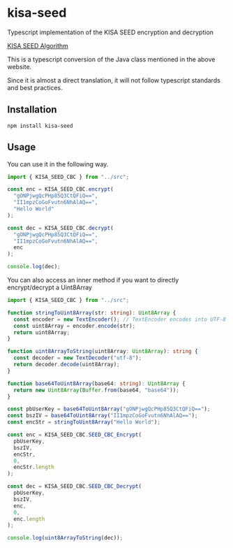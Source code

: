 # kisa-seed

Typescript implementation of the KISA SEED encryption and decryption

[KISA SEED Algorithm](https://seed.kisa.or.kr/kisa/algorithm/EgovSeedInfo.do)

This is a typescript conversion of the Java class mentioned in the above website.

Since it is almost a direct translation, it will not follow typescript standards and best practices.

## Installation
```
npm install kisa-seed
```

## Usage

You can use it in the following way.

```ts
import { KISA_SEED_CBC } from "../src";

const enc = KISA_SEED_CBC.encrypt(
  "gONPjwgQcPHp85Q3CtQFiQ==",
  "II1mpzCoGoFvutn6NhAlAQ==",
  "Hello World"
);

const dec = KISA_SEED_CBC.decrypt(
  "gONPjwgQcPHp85Q3CtQFiQ==",
  "II1mpzCoGoFvutn6NhAlAQ==",
  enc
);

console.log(dec);
```

You can also access an inner method if you want to directly encrypt/decrypt a Uint8Array

```ts
import { KISA_SEED_CBC } from "../src";

function stringToUint8Array(str: string): Uint8Array {
  const encoder = new TextEncoder(); // TextEncoder encodes into UTF-8 by default
  const uint8Array = encoder.encode(str);
  return uint8Array;
}

function uint8ArrayToString(uint8Array: Uint8Array): string {
  const decoder = new TextDecoder("utf-8");
  return decoder.decode(uint8Array);
}

function base64ToUint8Array(base64: string): Uint8Array {
  return new Uint8Array(Buffer.from(base64, "base64"));
}

const pbUserKey = base64ToUint8Array("gONPjwgQcPHp85Q3CtQFiQ==");
const bszIV = base64ToUint8Array("II1mpzCoGoFvutn6NhAlAQ==");
const encStr = stringToUint8Array("Hello World");

const enc = KISA_SEED_CBC.SEED_CBC_Encrypt(
  pbUserKey,
  bszIV,
  encStr,
  0,
  encStr.length
);

const dec = KISA_SEED_CBC.SEED_CBC_Decrypt(
  pbUserKey,
  bszIV,
  enc,
  0,
  enc.length
);

console.log(uint8ArrayToString(dec));
```
